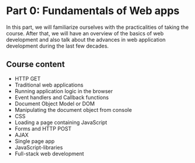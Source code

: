 # Part 0: Fundamentals of Web apps

In this part, we will familiarize ourselves with the practicalities of taking the course. After that, we will have an overview of the basics of web development and also talk about the advances in web application development during the last few decades.

## Course content

- HTTP GET
- Traditional web applications
- Running application logic in the browser
- Event handlers and Callback functions
- Document Object Model or DOM
- Manipulating the document object from console
- CSS
- Loading a page containing JavaScript
- Forms and HTTP POST
- AJAX
- Single page app
- JavaScript-libraries
- Full-stack web development